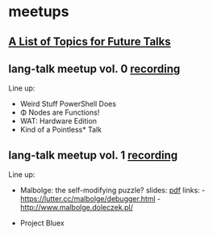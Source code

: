 # meetups

## [A List of Topics for Future Talks](./proposals.md)

## lang-talk meetup vol. 0 [recording](https://youtu.be/D2EPM60-MPE)

Line up:

- Weird Stuff PowerShell Does
- Φ Nodes are Functions!
- WAT: Hardware Edition
- Kind of a Pointless* Talk 


## lang-talk meetup vol. 1 [recording](https://youtu.be/eYROniHhM4g)

Line up:

- Malbolge: the self-modifying puzzle?
  slides: [pdf](./resources/1/malbolge.pdf)
  links: - https://lutter.cc/malbolge/debugger.html
         - http://www.malbolge.doleczek.pl/

- Project Bluex
